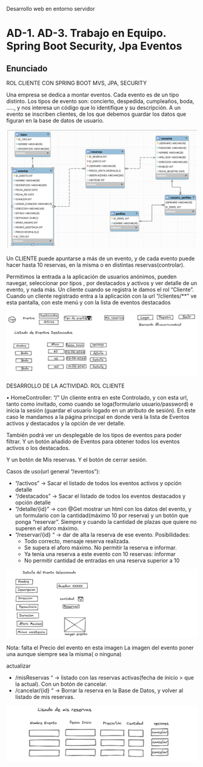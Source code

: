 Desarrollo web en entorno servidor

# AD-1. AD-3. Trabajo en Equipo. Spring Boot Security, Jpa Eventos

## Enunciado

ROL CLIENTE CON SPRING BOOT MVS, JPA, SECURITY

Una empresa se dedica a montar eventos.
Cada evento es de un tipo distinto. Los tipos de evento son: concierto, despedida, cumpleaños, boda, ….., y nos interesa un código que lo identifique y su descripción.
A un evento se inscriben clientes, de los que debemos guardar los datos que figuran en la base de datos de usuario.

![imagen](/Desarrollo_WE_Servidor_AD-3_imagen1.png)

Un CLIENTE puede apuntarse a más de un evento, y de cada evento puede hacer hasta 10 reservas, en la misma o en distintas reservas(controlar).

Permitimos la entrada a la aplicación de usuarios anónimos, pueden navegar, seleccionar por tipos , por destacados y activos y ver detalle de un evento, y nada más.
Un cliente cuando se registra le damos el rol “Cliente”.
Cuando un cliente registrado entra a la aplicación con la url “/clientes/**” ve esta pantalla, con este menú y con la lista de eventos destacados

![imagen](/Desarrollo_WE_Servidor_AD-3_imagen2.png)

DESARROLLO DE LA ACTIVIDAD. ROL CLIENTE

• HomeController: “/”
Un cliente entra en este Controlado, y con esta url, tanto como invitado, como cuando se loga(formulario usuario/password) e inicia la sesión (guardar el usuario logado en un atributo de sesión). En este caso le mandamos a la página principal en donde verá la lista de Eventos activos y destacados y la opción de ver detalle.

También podrá ver un desplegable de los tipos de eventos para poder filtrar. Y un botón añadido de Eventos para obtener todos los eventos activos o los destacados.

Y un botón de Mis reservas. Y el botón de cerrar sesión.

Casos de uso(url general “/eventos”):
- “/activos” -> Sacar el listado de todos los eventos activos y opción detalle
- “/destacados” -> Sacar el listado de todos los eventos destacados y opción detalle
- “/detalle/{id}” -> con @Get mostrar un html con los datos del evento, y un formulario con la cantidad(máximo 10 por reserva) y un botón que ponga “reservar”. Siempre y cuando la cantidad de plazas que quiere no superen el aforo máximo.
- “/reservar/{id} “ -> dar de alta la reserva de ese evento. Posibilidades:
    * Todo correcto, mensaje reserva realizada.
    * Se supera el aforo máximo. No permitir la reserva e informar.
    * Ya tenía una reserva a este evento con 10 reservas: informar
    * No permitir cantidad de entradas en una reserva superior a 10

![imagen](/Desarrollo_WE_Servidor_AD-3_imagen3.png)

Nota: falta el Precio del evento en esta imagen
La imagen del evento poner una aunque siempre sea la misma( o ninguna)

actualizar
- /misReservas “ -> listado con las reservas activas(fecha de inicio > que la actual). Con un botón de cancelar.
- /cancelar/{id} “ -> Borrar la reserva en la Base de Datos, y volver al listado de mis reservas.

![imagen](/Desarrollo_WE_Servidor_AD-3_imagen4.png)